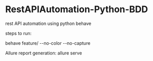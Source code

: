 # RestAPIAutomation-Python-BDD

rest API automation using python behave 

steps to run:

behave feature/<feature-file-to-run> --no-color --no-capture


Allure report generation:
allure serve <path to json files>
